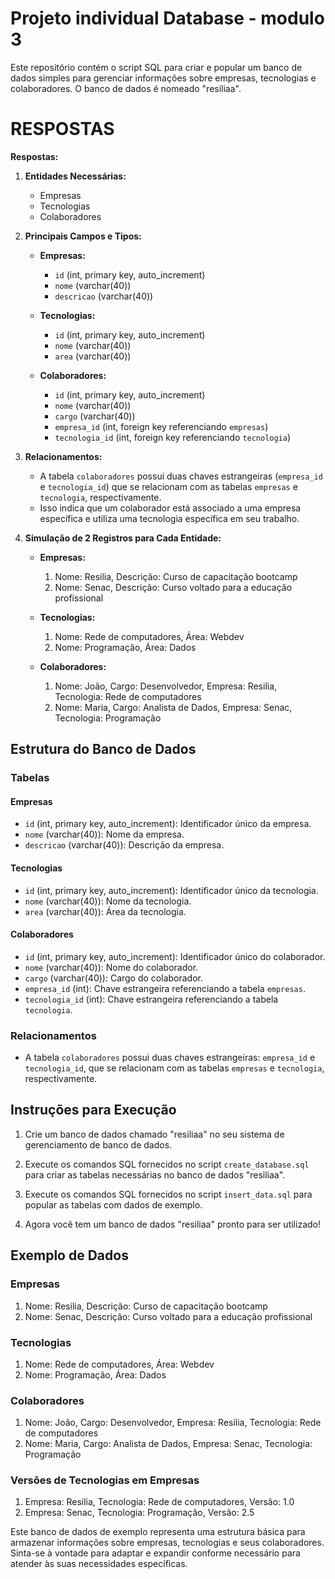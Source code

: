 #  Projeto individual Database - modulo 3

Este repositório contém o script SQL para criar e popular um banco de dados simples para gerenciar informações sobre empresas, tecnologias e colaboradores. O banco de dados é nomeado "resiliaa".

# RESPOSTAS
**Respostas:**

1. **Entidades Necessárias:**
   - Empresas
   - Tecnologias
   - Colaboradores

2. **Principais Campos e Tipos:**
   - **Empresas:**
     - `id` (int, primary key, auto_increment)
     - `nome` (varchar(40))
     - `descricao` (varchar(40))

   - **Tecnologias:**
     - `id` (int, primary key, auto_increment)
     - `nome` (varchar(40))
     - `area` (varchar(40))

   - **Colaboradores:**
     - `id` (int, primary key, auto_increment)
     - `nome` (varchar(40))
     - `cargo` (varchar(40))
     - `empresa_id` (int, foreign key referenciando `empresas`)
     - `tecnologia_id` (int, foreign key referenciando `tecnologia`)

3. **Relacionamentos:**
   - A tabela `colaboradores` possui duas chaves estrangeiras (`empresa_id` e `tecnologia_id`) que se relacionam com as tabelas `empresas` e `tecnologia`, respectivamente.
   - Isso indica que um colaborador está associado a uma empresa específica e utiliza uma tecnologia específica em seu trabalho.

4. **Simulação de 2 Registros para Cada Entidade:**
   - **Empresas:**
     1. Nome: Resilia, Descrição: Curso de capacitação bootcamp
     2. Nome: Senac, Descrição: Curso voltado para a educação profissional

   - **Tecnologias:**
     1. Nome: Rede de computadores, Área: Webdev
     2. Nome: Programação, Área: Dados

   - **Colaboradores:**
     1. Nome: João, Cargo: Desenvolvedor, Empresa: Resilia, Tecnologia: Rede de computadores
     2. Nome: Maria, Cargo: Analista de Dados, Empresa: Senac, Tecnologia: Programação


## Estrutura do Banco de Dados

### Tabelas

#### Empresas
- `id` (int, primary key, auto_increment): Identificador único da empresa.
- `nome` (varchar(40)): Nome da empresa.
- `descricao` (varchar(40)): Descrição da empresa.

#### Tecnologias
- `id` (int, primary key, auto_increment): Identificador único da tecnologia.
- `nome` (varchar(40)): Nome da tecnologia.
- `area` (varchar(40)): Área da tecnologia.

#### Colaboradores
- `id` (int, primary key, auto_increment): Identificador único do colaborador.
- `nome` (varchar(40)): Nome do colaborador.
- `cargo` (varchar(40)): Cargo do colaborador.
- `empresa_id` (int): Chave estrangeira referenciando a tabela `empresas`.
- `tecnologia_id` (int): Chave estrangeira referenciando a tabela `tecnologia`.

### Relacionamentos

- A tabela `colaboradores` possui duas chaves estrangeiras: `empresa_id` e `tecnologia_id`, que se relacionam com as tabelas `empresas` e `tecnologia`, respectivamente.

## Instruções para Execução

1. Crie um banco de dados chamado "resiliaa" no seu sistema de gerenciamento de banco de dados.

2. Execute os comandos SQL fornecidos no script `create_database.sql` para criar as tabelas necessárias no banco de dados "resiliaa".

3. Execute os comandos SQL fornecidos no script `insert_data.sql` para popular as tabelas com dados de exemplo.

4. Agora você tem um banco de dados "resiliaa" pronto para ser utilizado!

## Exemplo de Dados

### Empresas

1. Nome: Resilia, Descrição: Curso de capacitação bootcamp
2. Nome: Senac, Descrição: Curso voltado para a educação profissional

### Tecnologias

1. Nome: Rede de computadores, Área: Webdev
2. Nome: Programação, Área: Dados

### Colaboradores

1. Nome: João, Cargo: Desenvolvedor, Empresa: Resilia, Tecnologia: Rede de computadores
2. Nome: Maria, Cargo: Analista de Dados, Empresa: Senac, Tecnologia: Programação

### Versões de Tecnologias em Empresas

1. Empresa: Resilia, Tecnologia: Rede de computadores, Versão: 1.0
2. Empresa: Senac, Tecnologia: Programação, Versão: 2.5

Este banco de dados de exemplo representa uma estrutura básica para armazenar informações sobre empresas, tecnologias e seus colaboradores. Sinta-se à vontade para adaptar e expandir conforme necessário para atender às suas necessidades específicas.
